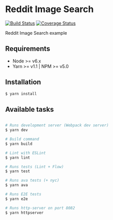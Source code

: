 # Reddit Image Search

[![Build Status](https://travis-ci.com/king-prawns/reddit-image-search.svg?branch=master)](https://travis-ci.com/king-prawns/reddit-image-search)
[![Coverage Status](https://coveralls.io/repos/github/king-prawns/reddit-image-search/badge.svg)](https://coveralls.io/github/king-prawns/reddit-image-search)

Reddit Image Search example

## Requirements

- Node >= v6.x
- Yarn >= v1.1 | NPM >= v5.0

## Installation

```sh
$ yarn install
```

## Available tasks

```sh

# Runs development server (Webpack dev server)
$ yarn dev

# Build command
$ yarn build

# Lint with ESLint
$ yarn lint

# Runs tests (Lint + Flow)
$ yarn test

# Runs ava tests (+ nyc)
$ yarn ava

# Runs E2E tests
$ yarn e2e

# Runs http-server on port 8082
$ yarn httpserver

```

